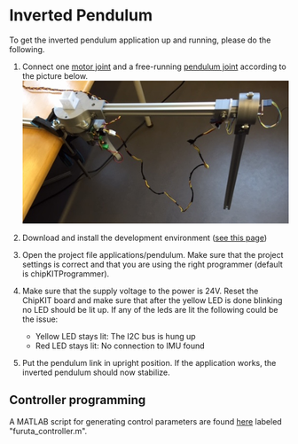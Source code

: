 # Inverted Pendulum

To get the inverted pendulum application up and running, please do the following.

1. Connect one [motor joint](../../joints/dc-motor-joint) and a free-running [pendulum joint](../../joints/pendulum-joint) according to the picture below. ![alt text](img/pendulum.jpg "Example showing how the pendulum can be assembled")

2. Download and install the development environment ([see this page](../))

3. Open the project file applications/pendulum. Make sure that the project settings is correct and that you are using the right programmer (default is chipKITProgrammer).

4. Make sure that the supply voltage to the power is 24V. Reset the ChipKIT board and make sure that after the yellow LED is done blinking no LED should be lit up. If any of the leds are lit the following could be the issue:
    - Yellow LED stays lit: The I2C bus is hung up
    - Red LED stays lit: No connection to IMU found

5. Put the pendulum link in upright position. If the application works, the inverted pendulum should now stabilize. 

## Controller programming
A MATLAB script for generating control parameters are found [here](../../joints/dc-motor-joint/software/matlab) labeled "furuta_controller.m".
